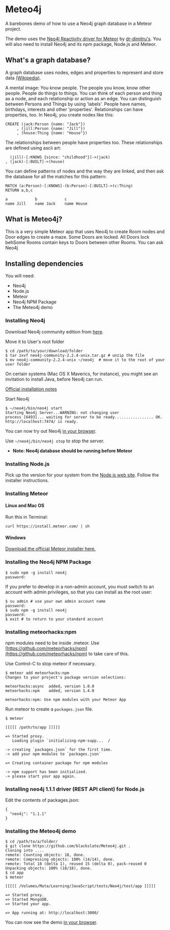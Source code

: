 # Meteo4j

A barebones demo of how to use a Neo4j graph database in a Meteor project.

The demo uses the [Neo4j Reactivity driver for Meteor](https://github.com/VeliovGroup/ostrio-Neo4jreactivity) by [dr-dimitru's](https://github.com/dr-dimitru). You will also need to install Neo4j and its npm package, Node.js and Meteor.

## What's a graph database?

A graph database uses nodes, edges and properties to represent and store data [(Wikipedia)](https://en.wikipedia.org/wiki/Graph_database).

A mental image: You know people. The people you know, know other people. People do things to things. You can think of each person and thing as a node, and each relationship or action as an edge. You can distinguish between Persons and Things by using 'labels'. People have names, birthdays, interests and other 'properties'. Relationships can have properties, too. In Neo4j, you create nodes like this: 

    CREATE (jack:Person {name: "Jack"})
         , (jill:Person {name: "Jill"})
         , (house:Thing {name: "House"})

The relationships between people have properties too. These relationships are defined using ascii art:

      (jill)-[:KNOWS {since: "childhood"}]->(jack)
    , (jack)-[:BUILT]->(house)

You can define patterns of nodes and the way they are linked, and then ask the database for all the matches for this pattern:

    MATCH (a:Person)-[:KNOWS]-(b:Person)-[:BUILT]->(c:Thing)
    RETURN a,b,c
    
    a            b            c
    name Jill    name Jack    name House

## What is Meteo4j?

This is a very simple Meteor app that uses Neo4j to create Room nodes and Door edges to create a maze. Some Doors are locked. All Doors lock behSome Rooms contain keys to Doors between other Rooms. You can ask Neo4j

## Installing dependencies

You will need:

- Neo4j
- Node.js
- Meteor
- Neo4j NPM Package
- The Meteo4j demo

### Installing Neo4j

Download Neo4j community edition from [here](http://neo4j.com/download/).

Move it to User's root folder

    $ cd /path/to/your/download/folder
    $ tar zxvf neo4j-community-2.2.4-unix.tar.gz # unzip the file
    $ mv neo4j-community-2.2.4-unix ~/neo4j  # move it to the root of your user folder

On certain systems (Mac OS X Maverics, for instance), you might see an invitation to install Java, before Neo4j can run.

[Official installation notes](http://neo4j.com/docs/stable/server-installation.html)

Start Neo4j

    $ ~/neo4j/bin/neo4j start
    Starting Neo4j Server...WARNING: not changing user
    process [6493]... waiting for server to be ready................. OK.
    http://localhost:7474/ is ready.

You can now try out Neo4j [in your browser](http://localhost:7474/).

Use `~/neo4j/bin/neo4j stop` to stop the server.

 - **Note: Neo4j database should be running before Meteor**
    
### Installing Node.js

Pick up the version for your system from the [Node.js web site](http://nodejs.org/download/). Follow the installer instructions.

### Installing Meteor

#### Linux and Mac OS

Run this in Terminal:

    curl https://install.meteor.com/ | sh
    
#### Windows

[Download the official Meteor installer here.](https://install.meteor.com/windows)

### Installing the Neo4j NPM Package

    $ sudo npm -g install neo4j
    password:

If you prefer to develop in a non-admin account, you must switch to an account with admin privileges, so that you can install as the root user:

    $ su admin # use your own admin account name
    password:
    $ sudo npm -g install neo4j
    password:
    $ exit # to return to your standard account

### Installing meteorhacks:npm

npm modules need to be inside .meteor. Use [https://github.com/meteorhacks/npm](https://github.com/meteorhacks/npm) to take care of this.

Use Control-C to stop meteor if necessary.

    $ meteor add meteorhacks:npm
    Changes to your project's package version selections:

    meteorhacks:async  added, version 1.0.0       
    meteorhacks:npm    added, version 1.4.0

    meteorhacks:npm: Use npm modules with your Meteor App

Run meteor to create a `packages.json` file.

    $ meteor

    [[[[[ /path/to/app ]]]]]

    => Started proxy.                             
       Loading plugin `initializing-npm-supp...  /

    -> creating `packages.json` for the first time.
    -> add your npm modules to `packages.json`

    => Creating container package for npm modules

    -> npm support has been initialized.
    -> please start your app again.

### Installing neo4j 1.1.1 driver (REST API client) for Node.js

Edit the contents of packages.json:

    {
      "neo4j": "1.1.1"
    }


### Installing the Meteo4j demo

    $ cd /path/to/a/folder/
    $ git clone https://github.com/blackslate/Meteo4j.git .
    Cloning into ....
    remote: Counting objects: 18, done.
    remote: Compressing objects: 100% (14/14), done.
    remote: Total 18 (delta 1), reused 15 (delta 0), pack-reused 0
    Unpacking objects: 100% (18/18), done.
    $ cd app
    $ meteor
       
    [[[[[ /Volumes/Mata/Learning/JavaScript/tests/Neo4j/test/app ]]]]]
    
    => Started proxy.                             
    => Started MongoDB.                           
    => Started your app.                          
    
    => App running at: http://localhost:3000/

You can now see the demo [in your browser](http://localhost:3000/).
